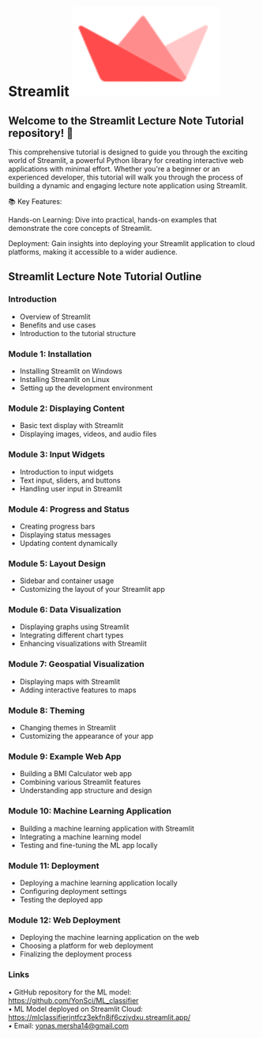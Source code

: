 # Streamlit  ![Alt text](https://github.com/YonSci/Streamlit_Resource/blob/main/Images/streamlit.png)  

## Welcome to the Streamlit Lecture Note Tutorial repository! 🚀

This comprehensive tutorial is designed to guide you through the exciting world of Streamlit, a powerful Python library for creating interactive web applications with minimal effort. Whether you're a beginner or an experienced developer, this tutorial will walk you through the process of building a dynamic and engaging lecture note application using Streamlit.


📚 Key Features:

Hands-on Learning: Dive into practical, hands-on examples that demonstrate the core concepts of Streamlit.

Deployment: Gain insights into deploying your Streamlit application to cloud platforms, making it accessible to a wider audience.

## Streamlit Lecture Note Tutorial Outline

### Introduction
- Overview of Streamlit
- Benefits and use cases
- Introduction to the tutorial structure
  
### Module 1: Installation
- Installing Streamlit on Windows
- Installing Streamlit on Linux
- Setting up the development environment

### Module 2: Displaying Content
- Basic text display with Streamlit
- Displaying images, videos, and audio files
   
### Module 3: Input Widgets
- Introduction to input widgets
- Text input, sliders, and buttons
- Handling user input in Streamlit
  
### Module 4: Progress and Status
- Creating progress bars
- Displaying status messages
- Updating content dynamically
  
### Module 5: Layout Design
- Sidebar and container usage
- Customizing the layout of your Streamlit app
  
### Module 6: Data Visualization
- Displaying graphs using Streamlit
- Integrating different chart types
- Enhancing visualizations with Streamlit

### Module 7: Geospatial Visualization
- Displaying maps with Streamlit
- Adding interactive features to maps
  
### Module 8: Theming
- Changing themes in Streamlit
- Customizing the appearance of your app

### Module 9: Example Web App
- Building a BMI Calculator web app
- Combining various Streamlit features
- Understanding app structure and design

### Module 10: Machine Learning Application
- Building a machine learning application with Streamlit
- Integrating a machine learning model
- Testing and fine-tuning the ML app locally

### Module 11: Deployment
- Deploying a machine learning application locally
- Configuring deployment settings
- Testing the deployed app
  
### Module 12: Web Deployment
- Deploying the machine learning application on the web
- Choosing a platform for web deployment
- Finalizing the deployment process

### Links
• GitHub repository for the ML model: https://github.com/YonSci/ML_classifier  
• ML Model deployed on Streamlit Cloud: https://mlclassifierjntfcz3ekfn8jf6czjvdxu.streamlit.app/  
• Email: yonas.mersha14@gmail.com  
